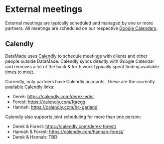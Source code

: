 # External meetings

External meetings are typically scheduled and managed by one or more partners. All meetings are scheduled on our respective [Google Calendars](../remote-work#google-calendar).

## Calendly

DataMade uses [Calendly](https://calendly.com/) to schedule meetings with clients and other people outside DataMade. Calendly syncs directly with Google Calendar and removes a lot of the back & forth work typically spent finding available times to meet.

Currently, only partners have Calendly accounts. These are the currently available Calendly links:

* Derek: https://calendly.com/derek-eder
* Forest: https://calendly.com/fgregg
* Hannah: https://calendly.com/hc-garland

Calendly also supports joint scheduling for more than one person:

* Derek & Forest: https://calendly.com/derek-forest/
* Hannah & Forest: https://calendly.com/hannah-forest/
* Derek & Hannah: TBD
